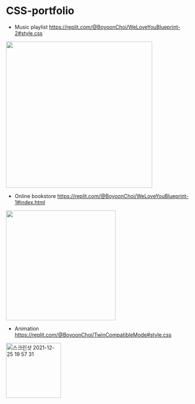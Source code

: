 # CSS-portfolio

* Music playlist
https://replit.com/@BoyoonChoi/WeLoveYouBlueprint-2#style.css

<img src="https://user-images.githubusercontent.com/22133824/147391611-201d7274-462e-4e8e-a2e5-9eb262956b9f.png" height=400px />

* Online bookstore
https://replit.com/@BoyoonChoi/WeLoveYouBlueprint-1#index.html
<img src="https://user-images.githubusercontent.com/22133824/147391646-bf4f0a99-feb0-41e8-9bb4-a441e75c43f9.png" width=300px />

* Animation
https://replit.com/@BoyoonChoi/TwinCompatibleMode#style.css
<img width="150" alt="스크린샷 2021-12-25 19 57 31" src="https://user-images.githubusercontent.com/22133824/147391768-b58605f2-6030-4dd6-8f13-f6bbdfe6c419.png">

